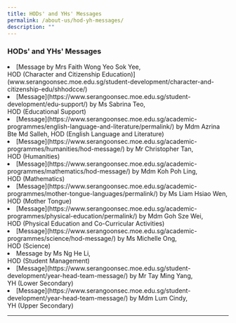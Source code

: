 ```yaml
---
title: HODs' and YHs' Messages
permalink: /about-us/hod-yh-messages/
description: ""
---
```

### HODs' and YHs' Messages

<li>[Message by Mrs Faith Wong Yeo Sok Yee, <br>HOD (Character and Citizenship Education)](www.serangoonsec.moe.edu.sg/student-development/character-and-citizenship-edu/shhodcce/)</li>



<li>[Message](https://www.serangoonsec.moe.edu.sg/student-development/edu-support/) by Ms Sabrina Teo, <br>HOD (Educational Support)</li>

<li>[Message](https://www.serangoonsec.moe.edu.sg/academic-programmes/english-language-and-literature/permalink/) by Mdm Azrina Bte Md Salleh, HOD (English Language and Literature)</li>

<li>[Message](https://www.serangoonsec.moe.edu.sg/academic-programmes/humanities/hod-message/) by Mr Christopher Tan, <br>HOD (Humanities)</li>

<li>[Message](https://www.serangoonsec.moe.edu.sg/academic-programmes/mathematics/hod-message/) by Mdm Koh Poh Ling, <br>HOD (Mathematics)</li>

<li>[Message](https://www.serangoonsec.moe.edu.sg/academic-programmes/mother-tongue-languages/permalink/) by Ms Liam Hsiao Wen, <br>HOD (Mother Tongue)</li>

<li>[Message](https://www.serangoonsec.moe.edu.sg/academic-programmes/physical-education/permalink/) by Mdm Goh Sze Wei, <br>HOD (Physical Education and Co-Curricular Activities)</li>

<li>[Message](https://www.serangoonsec.moe.edu.sg/academic-programmes/science/hod-message/) by Ms Michelle Ong, <br>HOD (Science)</li>

<li>Message by Ms Ng He Li, <br>HOD (Student Management)</li>

<li>[Message](https://www.serangoonsec.moe.edu.sg/student-development/year-head-team-message/) by Mr Tay Ming Yang, <br>YH (Lower Secondary)</li>

<li>[Message](https://www.serangoonsec.moe.edu.sg/student-development/year-head-team-message/) by Mdm Lum Cindy, <br>YH (Upper Secondary)</li>

<hr>